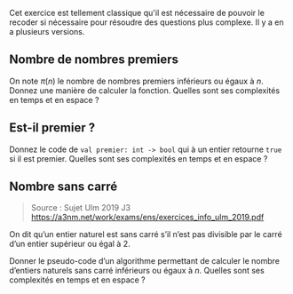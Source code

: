 Cet exercice est tellement classique qu'il est nécessaire de pouvoir le recoder si nécessaire pour résoudre des questions plus complexe.
Il y a en a plusieurs versions.

## Nombre de nombres premiers

On note $\pi(n)$ le nombre de nombres premiers inférieurs ou égaux à $n$.
Donnez une manière de calculer la fonction. Quelles sont ses complexités en temps et en espace ?

## Est-il premier ?
Donnez le code de `val premier: int -> bool` qui à un entier retourne `true` si il est premier. Quelles sont ses complexités en temps et en espace ?

## Nombre sans carré

>  Source : Sujet Ulm 2019 J3 https://a3nm.net/work/exams/ens/exercices_info_ulm_2019.pdf

On dit qu’un entier naturel est sans carré s’il n’est pas divisible par le carré d’un entier supérieur ou égal à $2$.

Donner le pseudo-code d’un algorithme permettant de calculer le nombre d’entiers naturels sans carré inférieurs ou égaux à $n$. Quelles sont ses complexités en temps et en espace ?

<!--stackedit_data:
eyJoaXN0b3J5IjpbMTA1NzY0MzgxNCwtMjc0NjMyNDAwXX0=
-->